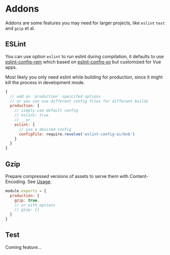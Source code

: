 # Addons

Addons are some features you may need for larger projects, like `eslint` `test` and `gzip` et al.

<!-- toc -->

## ESLint

You can use option `eslint` to run eslint during compilation, it defaults to use [eslint-config-rem](https://github.com/egoist/eslint-config-rem) which based on [eslint-config-xo](https://github.com/sindresorhus/eslint-config-xo) but customized for Vue apps.

Most likely you only need eslint while building for production, since it might kill the process in development mode.

```js
{
  // add as `production` speicifed options
  // or you can use different config files for different builds
  production: {
    // simply use default config
    // eslint: true
    // __or__
    eslint: {
      // use a desired config
      configFile: require.resolve('eslint-config-airbnb')
    }
  }
}
```

## Gzip

Prepare compressed versions of assets to serve them with Content-Encoding. See [Usage](https://github.com/webpack/compression-webpack-plugin#usage).

```js
module.exports = {
  production: {
    gzip: true,
    // or with options
    // gzip: {}
  }
}
```

## Test

Coming feature...

